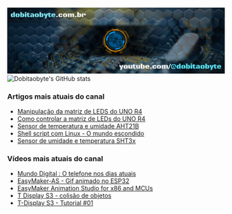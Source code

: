 ![Welcome to Do bit Ao Byte](./dobitaobyte-github.jpg)
![Dobitaobyte's GitHub stats](https://github-readme-stats.vercel.app/api?username=DjamesSuhanko&show_icons=true&theme=radical)

### Artigos mais atuais do canal
<!-- BLOG-POST-LIST:START -->
- [Manipulação da matriz de LEDS do UNO R4](https://www.dobitaobyte.com.br/manipulacao-da-matriz-de-leds-do-uno-r4)
- [Como controlar a matriz de LEDs do UNO R4](https://www.dobitaobyte.com.br/como-controlar-a-matriz-de-leds-do-uno-r4)
- [Sensor de temperatura e umidade AHT21B](https://www.dobitaobyte.com.br/sensor-de-temperatura-e-umidade-aht-21-b)
- [Shell script com Linux - O mundo escondido](https://www.dobitaobyte.com.br/shell-script-com-linux-o-mundo-escondido)
- [Sensor de umidade e temperatura SHT3x](https://www.dobitaobyte.com.br/sensor-de-umidade-e-temperatura-sht-3x)
<!-- BLOG-POST-LIST:END -->

### Vídeos mais atuais do canal
<!-- YOUTUBE-POST-LIST:START -->
- [Mundo Digital : O telefone nos dias atuais](https://www.youtube.com/watch?v=oSUOf1znQPs)
- [EasyMaker-AS - Gif animado no ESP32](https://www.youtube.com/watch?v=FxwwzkmMvfE)
- [EasyMaker Animation Studio for x86 and MCUs](https://www.youtube.com/watch?v=3nGWqujnzlQ)
- [T Display S3 - colisão de objetos](https://www.youtube.com/watch?v=VjoNu9SCD40)
- [T-Display S3 - Tutorial #01](https://www.youtube.com/watch?v=CCTERa9nWV0)
<!-- YOUTUBE-POST-LIST:END -->